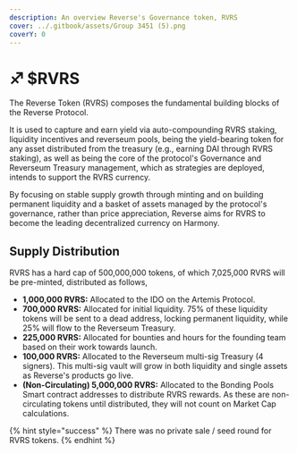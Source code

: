 ```yaml
---
description: An overview Reverse's Governance token, RVRS
cover: ../.gitbook/assets/Group 3451 (5).png
coverY: 0
---
```


# ♐ $RVRS

The Reverse Token (RVRS) composes the fundamental building blocks of the Reverse Protocol.&#x20;

It is used to capture and earn yield via auto-compounding RVRS staking, liquidity incentives and reverseum pools, being the yield-bearing token for any asset distributed from the treasury (e.g., earning DAI through RVRS staking), as well as being the core of the protocol's Governance and Reverseum Treasury management, which as strategies are deployed, intends to support the RVRS currency.&#x20;

By focusing on stable supply growth through minting and on building permanent liquidity and a basket of assets managed by the protocol's governance, rather than price appreciation, Reverse aims for RVRS to become the leading decentralized currency on Harmony.&#x20;

## Supply Distribution

RVRS has a hard cap of 500,000,000 tokens, of which 7,025,000 RVRS will be pre-minted, distributed as follows,

* **1,000,000 RVRS:** Allocated to the IDO on the Artemis Protocol.
* **700,000 RVRS:** Allocated for initial liquidity. 75% of these liquidity tokens will be sent to a dead address, locking permanent liquidity, while 25% will flow to the Reverseum Treasury.&#x20;
* **225,000 RVRS:** Allocated for bounties and hours for the founding team based on their work towards launch.
* **100,000 RVRS:** Allocated to the Reverseum multi-sig Treasury (4 signers). This multi-sig vault will grow in both liquidity and single assets as Reverse's products go live.
* **(Non-Circulating) 5,000,000 RVRS:** Allocated to the Bonding Pools Smart contract addresses to distribute RVRS rewards. As these are non-circulating tokens until distributed, they will not count on Market Cap calculations.

{% hint style="success" %}
There was no private sale / seed round for RVRS tokens.
{% endhint %}

